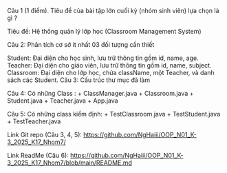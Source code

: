 Câu 1 (1 điểm). Tiêu đề của bài tập lớn cuối kỳ (nhóm sinh viên) lựa chọn là gì ?

Tiêu đề: Hệ thống quản lý lớp học (Classroom Management System)

Câu 2: Phân tích cơ sở ít nhất 03 đối tượng cần thiết

Student: Đại diện cho học sinh, lưu trữ thông tin gồm id, name, age.
Teacher: Đại diện cho giáo viên, lưu trữ thông tin gồm id, name, subject.
Classroom: Đại diện cho lớp học, chứa className, một Teacher, và danh sách các Student.
Câu 3: Cấu trúc thư mục đã làm

Câu 4: Có những Class : + ClassManager.java + Classroom.java + Student.java + Teacher.java + App.java

Câu 5: Có những class kiểm định: + TestClassroom.java + TestStudent.java + TestTeacher.java

Link Git repo (Câu 3, 4, 5): https://github.com/NgHaiii/OOP_N01_K-3_2025_K17_Nhom7/

Link ReadMe (Câu 6): https://github.com/NgHaiii/OOP_N01_K-3_2025_K17_Nhom7/blob/main/README.md
